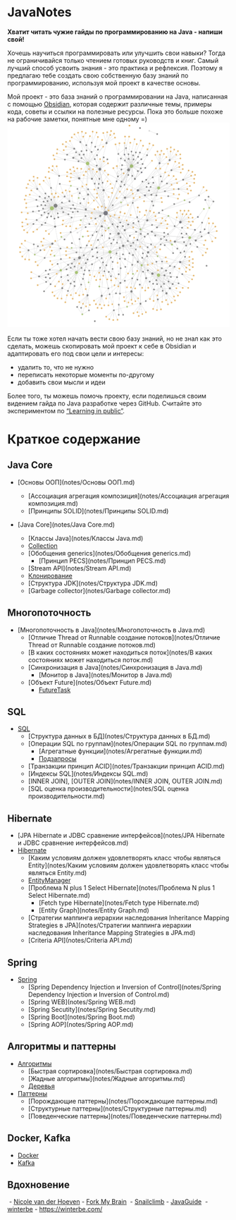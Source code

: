 # JavaNotes
**Хватит читать чужие гайды по программированию на Java - напиши свой!**

Хочешь научиться программировать или улучшить свои навыки? Тогда не ограничивайся только чтением готовых руководств и книг. Самый лучший способ усвоить знания - это практика и рефлексия. Поэтому я предлагаю тебе создать свою собственную базу знаний по программированию, используя мой проект в качестве основы.

Мой проект - это база знаний о программировании на Java, написанная с помощью [Obsidian](https://obsidian.md/), которая содержит различные темы, примеры кода, советы и ссылки на полезные ресурсы. Пока это больше похоже на рабочие заметки, понятные мне одному =) 
![Obsidian Vault|500](attachments/README-1.png)


Если ты тоже хотел начать вести свою базу знаний, но не знал как это сделать, можешь скопировать мой проект к себе в Obsidian и адаптировать его под свои цели и интересы:
- удалить то, что не нужно
- переписать некоторые моменты по-другому 
- добавить свои мысли и идеи

Более того, ты можешь помочь проекту, если поделишься своим видением гайда по Java разработке через GitHub.
Считайте это экспериментом по [“Learning in public”](https://notes.nicolevanderhoeven.com/Learning+in+public).

# Краткое содержание
## Java Core

- [Основы ООП](notes/Основы ООП.md)
    
    - [Ассоциация агрегация композиция](notes/Ассоциация агрегация композиция.md)
    - [Принципы SOLID](notes/Принципы SOLID.md)
- [Java Core](notes/Java Core.md)
    
    - [Классы Java](notes/Классы Java.md)
    - [Collection](notes/Collection.md)
    - [Обобщения generics](notes/Обобщения generics.md)
        - [Принцип PECS](notes/Принцип PECS.md)
    - [Stream API](notes/Stream API.md)
    - [Клонирование](notes/Клонирование.md)
    - [Структура JDK](notes/Структура JDK.md)
    - [Garbage collector](notes/Garbage collector.md)

## Многопоточность

- [Многопоточность в Java](notes/Многопоточность в Java.md)
    - [Отличие Thread от Runnable создание потоков](notes/Отличие Thread от Runnable создание потоков.md)
    - [В каких состояниях может находиться поток](notes/В каких состояниях может находиться поток.md)
    - [Синхронизация в Java](notes/Синхронизация в Java.md)
        - [Монитор в Java](notes/Монитор в Java.md)
    - [Объект Future](notes/Объект Future.md)
        - [FutureTask](notes/FutureTask.md)

## SQL

- [SQL](notes/SQL.md)
    - [Структура данных в БД](notes/Структура данных в БД.md)
    - [Операции SQL по группам](notes/Операции SQL по группам.md)
        - [Агрегатные функции](notes/Агрегатные функции.md)
        - [Подзапросы](notes/Подзапросы.md)
    - [Транзакции принцип ACID](notes/Транзакции принцип ACID.md)
    - [Индексы SQL](notes/Индексы SQL.md)
    - [INNER JOIN], [OUTER JOIN](notes/INNER JOIN, OUTER JOIN.md)
    - [SQL оценка производительности](notes/SQL оценка производительности.md)

## Hibernate

- [JPA Hibernate и JDBC сравнение интерфейсов](notes/JPA Hibernate и JDBC сравнение интерфейсов.md)
- [Hibernate](notes/Hibernate.md)
    - [Каким условиям должен удовлетворять класс чтобы являться Entity](notes/Каким условиям должен удовлетворять класс чтобы являться Entity.md)
    - [EntityManager](notes/EntityManager.md)
    - [Проблема N plus 1 Select Hibernate](notes/Проблема N plus 1 Select Hibernate.md)
        - [Fetch type Hibernate](notes/Fetch type Hibernate.md)
        - [Entity Graph](notes/Entity Graph.md)
    - [Cтратегии маппинга иерархии наследования Inheritance Mapping Strategies в JPA](notes/Cтратегии маппинга иерархии наследования Inheritance Mapping Strategies в JPA.md)
    - [Criteria API](notes/Criteria API.md)

## Spring

- [Spring](notes/Spring.md)
    - [Spring Dependency Injection и Inversion of Control](notes/Spring Dependency Injection и Inversion of Control.md)
    - [Spring WEB](notes/Spring WEB.md)
    - [Spring Secutity](notes/Spring Secutity.md)
    - [Spring Boot](notes/Spring Boot.md)
    - [Spring AOP](notes/Spring AOP.md)

## Алгоритмы и паттерны

- [Алгоритмы](notes/Алгоритмы.md)
    - [Быстрая сортировка](notes/Быстрая сортировка.md)
    - [Жадные алгоритмы](notes/Жадные алгоритмы.md)
    - [Деревья](notes/Деревья.md)
- [Паттерны](notes/Паттерны.md)
    - [Порождающие паттерны](notes/Порождающие паттерны.md)
    - [Структурные паттерны](notes/Структурные паттерны.md)
    - [Поведенческие паттерны](notes/Поведенческие паттерны.md)

## Docker, Kafka

- [Docker](notes/Docker.md)
- [Kafka](notes/Kafka.md)

## Вдохновение 
 - [Nicole van der Hoeven](https://nicolevanderhoeven.com/) - [Fork My Brain](https://notes.nicolevanderhoeven.com/Fork+My+Brain)
 - [Snailclimb](https://github.com/Snailclimb) - [JavaGuide](https://javaguide.cn/)
 - [winterbe](https://github.com/winterbe) - https://winterbe.com/


